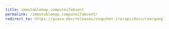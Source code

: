 ```yaml
---
title: immutablemap.computeifabsent
permalink: /immutablemap.computeifabsent/
redirect_to: https://guava.dev/releases/snapshot-jre/api/docs/com/google/common/collect/ImmutableMap.html#computeIfAbsent-K-java.util.function.Function-
---
```

